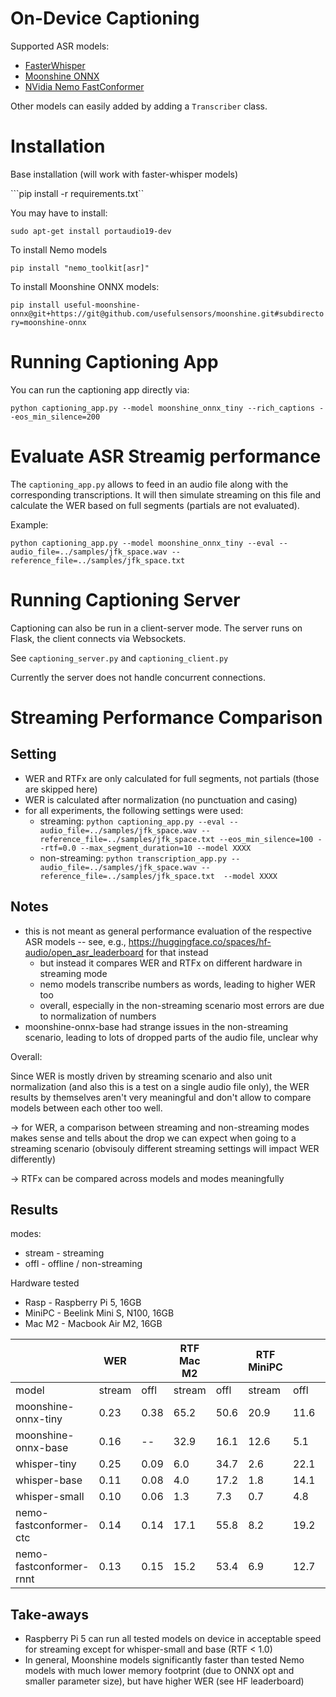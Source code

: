 # On-Device Captioning

Supported ASR models:

* [FasterWhisper](https://github.com/SYSTRAN/faster-whisper)
* [Moonshine ONNX](https://github.com/usefulsensors/moonshine)
* [NVidia Nemo FastConformer](https://docs.nvidia.com/nemo-framework/user-guide/latest/nemotoolkit/asr/intro.html)

Other models can easily added by adding a ```Transcriber``` class.


# Installation

Base installation (will work with faster-whisper models)

```pip install -r requirements.txt``

You may have to install:

```sudo apt-get install portaudio19-dev```

To install Nemo models

```pip install "nemo_toolkit[asr]"```

To install Moonshine ONNX models:

```pip install useful-moonshine-onnx@git+https://git@github.com/usefulsensors/moonshine.git#subdirectory=moonshine-onnx```



# Running Captioning App

You can run the captioning app directly via:

```python captioning_app.py --model moonshine_onnx_tiny --rich_captions --eos_min_silence=200```

# Evaluate ASR Streamig performance

The `captioning_app.py` allows to feed in an audio file along with the corresponding transcriptions. It will then simulate streaming on this file and calculate the WER based on full segments (partials are not evaluated).

Example:

```python captioning_app.py --model moonshine_onnx_tiny --eval --audio_file=../samples/jfk_space.wav --reference_file=../samples/jfk_space.txt```

# Running Captioning Server

Captioning can also be run in a client-server mode. The server runs on Flask, the client connects via Websockets.

See ```captioning_server.py``` and ```captioning_client.py```

Currently the server does not handle concurrent connections.

# Streaming Performance Comparison

## Setting

* WER and RTFx are only calculated for full segments, not partials (those are skipped here)
* WER is calculated after normalization (no punctuation and casing)
* for all experiments, the following settings were used:
  * streaming: ```python captioning_app.py --eval --audio_file=../samples/jfk_space.wav --reference_file=../samples/jfk_space.txt --eos_min_silence=100 --rtf=0.0 --max_segment_duration=10 --model XXXX```
  * non-streaming: ```python transcription_app.py --audio_file=../samples/jfk_space.wav --reference_file=../samples/jfk_space.txt  --model XXXX```  


## Notes


* this is not meant as general performance evaluation of the respective ASR models -- see, e.g., https://huggingface.co/spaces/hf-audio/open_asr_leaderboard for that instead
    * but instead it compares WER and RTFx on different hardware in streaming mode
    * nemo models transcribe numbers as words, leading to higher WER too
    * overall, especially in the non-streaming scenario most errors are due to normalization of numbers
* moonshine-onnx-base had strange issues in the non-streaming scenario, leading to lots of dropped parts of the audio file, unclear why

Overall:

Since WER is mostly driven by streaming scenario and also unit normalization (and also this is a test on a single audio file only), the WER results by themselves aren't very meaningful and don't allow to compare models between each other too well. 

-> for WER, a comparison between streaming and non-streaming modes makes sense and tells about the drop we can expect when going to a streaming scenario (obvisouly different streaming settings will impact WER differently)

-> RTFx can be compared across models and modes meaningfully


## Results

modes:

* stream - streaming
* offl - offline / non-streaming

Hardware tested

* Rasp - Raspberry Pi 5, 16GB
* MiniPC - Beelink Mini S, N100, 16GB
* Mac M2 - Macbook Air M2, 16GB

|                         | WER         || RTF Mac M2  || RTF MiniPC  || RTF Rasp ||
| --                      |  -- | --    |  --   | --  |    -- | --  |    -- | --|
| model                   | stream   | offl  |  stream| offl  |   stream| offl    |     stream|   offl |
| moonshine-onnx-tiny     | 0.23 | 0.38 | 65.2 | 50.6 | 20.9 | 11.6 | 15.1 | 6.3 | 
| moonshine-onnx-base     | 0.16 | -- | 32.9 | 16.1 | 12.6 | 5.1 | 7.8  | 1.9 | 
| whisper-tiny            | 0.25 | 0.09 | 6.0  | 34.7 | 2.6  | 22.1 | 1.1  | 7.1 |
| whisper-base            | 0.11 | 0.08 | 4.0  | 17.2 | 1.8  | 14.1 | 0.8  | 3.5 |
| whisper-small           | 0.10 | 0.06 | 1.3  | 7.3  | 0.7  | 4.8  | 0.1  | 1.0 |
| nemo-fastconformer-ctc  | 0.14 | 0.14 | 17.1 | 55.8 | 8.2  | 19.2 | 4.3  | 6.6 |
| nemo-fastconformer-rnnt | 0.13 | 0.15 | 15.2 | 53.4 | 6.9  | 12.7 | 3.1  | 4.6 | 


## Take-aways

* Raspberry Pi 5 can run all tested models on device in acceptable speed for streaming except for whisper-small and base (RTF < 1.0)
* In general, Moonshine models significantly faster than tested Nemo models with much lower memory footprint (due to ONNX opt and smaller parameter size), but have higher WER (see HF leaderboard)


